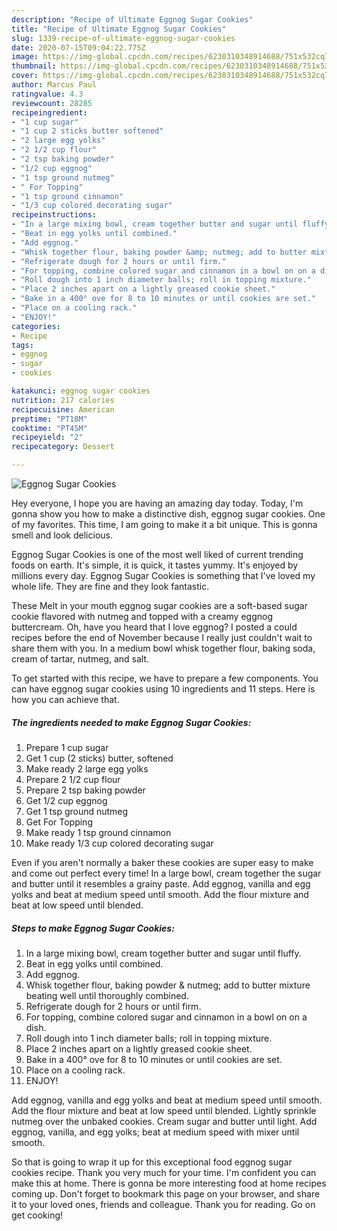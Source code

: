 ```yaml
---
description: "Recipe of Ultimate Eggnog Sugar Cookies"
title: "Recipe of Ultimate Eggnog Sugar Cookies"
slug: 1339-recipe-of-ultimate-eggnog-sugar-cookies
date: 2020-07-15T09:04:22.775Z
image: https://img-global.cpcdn.com/recipes/6230310348914688/751x532cq70/eggnog-sugar-cookies-recipe-main-photo.jpg
thumbnail: https://img-global.cpcdn.com/recipes/6230310348914688/751x532cq70/eggnog-sugar-cookies-recipe-main-photo.jpg
cover: https://img-global.cpcdn.com/recipes/6230310348914688/751x532cq70/eggnog-sugar-cookies-recipe-main-photo.jpg
author: Marcus Paul
ratingvalue: 4.3
reviewcount: 28285
recipeingredient:
- "1 cup sugar"
- "1 cup 2 sticks butter softened"
- "2 large egg yolks"
- "2 1/2 cup flour"
- "2 tsp baking powder"
- "1/2 cup eggnog"
- "1 tsp ground nutmeg"
- " For Topping"
- "1 tsp ground cinnamon"
- "1/3 cup colored decorating sugar"
recipeinstructions:
- "In a large mixing bowl, cream together butter and sugar until fluffy."
- "Beat in egg yolks until combined."
- "Add eggnog."
- "Whisk together flour, baking powder &amp; nutmeg; add to butter mixture beating well until thoroughly combined."
- "Refrigerate dough for 2 hours or until firm."
- "For topping, combine colored sugar and cinnamon in a bowl on on a dish."
- "Roll dough into 1 inch diameter balls; roll in topping mixture."
- "Place 2 inches apart on a lightly greased cookie sheet."
- "Bake in a 400° ove for 8 to 10 minutes or until cookies are set."
- "Place on a cooling rack."
- "ENJOY!"
categories:
- Recipe
tags:
- eggnog
- sugar
- cookies

katakunci: eggnog sugar cookies 
nutrition: 217 calories
recipecuisine: American
preptime: "PT18M"
cooktime: "PT45M"
recipeyield: "2"
recipecategory: Dessert

---
```



![Eggnog Sugar Cookies](https://img-global.cpcdn.com/recipes/6230310348914688/751x532cq70/eggnog-sugar-cookies-recipe-main-photo.jpg)

Hey everyone, I hope you are having an amazing day today. Today, I'm gonna show you how to make a distinctive dish, eggnog sugar cookies. One of my favorites. This time, I am going to make it a bit unique. This is gonna smell and look delicious.

Eggnog Sugar Cookies is one of the most well liked of current trending foods on earth. It's simple, it is quick, it tastes yummy. It's enjoyed by millions every day. Eggnog Sugar Cookies is something that I've loved my whole life. They are fine and they look fantastic.

These Melt in your mouth eggnog sugar cookies are a soft-based sugar cookie flavored with nutmeg and topped with a creamy eggnog buttercream. Oh, have you heard that I love eggnog? I posted a could recipes before the end of November because I really just couldn&#39;t wait to share them with you. In a medium bowl whisk together flour, baking soda, cream of tartar, nutmeg, and salt.


To get started with this recipe, we have to prepare a few components. You can have eggnog sugar cookies using 10 ingredients and 11 steps. Here is how you can achieve that.

<!--inarticleads1-->

##### The ingredients needed to make Eggnog Sugar Cookies:

1. Prepare 1 cup sugar
1. Get 1 cup (2 sticks) butter, softened
1. Make ready 2 large egg yolks
1. Prepare 2 1/2 cup flour
1. Prepare 2 tsp baking powder
1. Get 1/2 cup eggnog
1. Get 1 tsp ground nutmeg
1. Get  For Topping
1. Make ready 1 tsp ground cinnamon
1. Make ready 1/3 cup colored decorating sugar


Even if you aren&#39;t normally a baker these cookies are super easy to make and come out perfect every time! In a large bowl, cream together the sugar and butter until it resembles a grainy paste. Add eggnog, vanilla and egg yolks and beat at medium speed until smooth. Add the flour mixture and beat at low speed until blended. 

<!--inarticleads2-->

##### Steps to make Eggnog Sugar Cookies:

1. In a large mixing bowl, cream together butter and sugar until fluffy.
1. Beat in egg yolks until combined.
1. Add eggnog.
1. Whisk together flour, baking powder &amp; nutmeg; add to butter mixture beating well until thoroughly combined.
1. Refrigerate dough for 2 hours or until firm.
1. For topping, combine colored sugar and cinnamon in a bowl on on a dish.
1. Roll dough into 1 inch diameter balls; roll in topping mixture.
1. Place 2 inches apart on a lightly greased cookie sheet.
1. Bake in a 400° ove for 8 to 10 minutes or until cookies are set.
1. Place on a cooling rack.
1. ENJOY!


Add eggnog, vanilla and egg yolks and beat at medium speed until smooth. Add the flour mixture and beat at low speed until blended. Lightly sprinkle nutmeg over the unbaked cookies. Cream sugar and butter until light. Add eggnog, vanilla, and egg yolks; beat at medium speed with mixer until smooth. 

So that is going to wrap it up for this exceptional food eggnog sugar cookies recipe. Thank you very much for your time. I'm confident you can make this at home. There is gonna be more interesting food at home recipes coming up. Don't forget to bookmark this page on your browser, and share it to your loved ones, friends and colleague. Thank you for reading. Go on get cooking!
